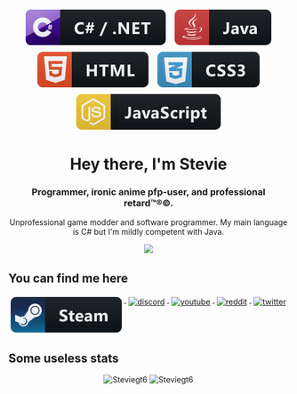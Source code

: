 <p align="center">
  <img src="https://github.com/MikeCodesDotNET/ColoredBadges/raw/master/svg/dev/languages/csharp_dotnet.svg" style="vertical-align:top; margin:6px">
  <img src="https://github.com/MikeCodesDotNET/ColoredBadges/raw/master/svg/dev/languages/java.svg" style="vertical-align:top; margin:6px">
  <img src="https://github.com/MikeCodesDotNET/ColoredBadges/blob/master/svg/dev/languages/html.svg" style="vertical-align:top; margin:6px">
  <img src="https://github.com/MikeCodesDotNET/ColoredBadges/blob/master/svg/dev/languages/css3.svg" style="vertical-align:top; margin:6px">
  <img src="https://github.com/MikeCodesDotNET/ColoredBadges/blob/master/svg/dev/languages/js.svg" style="vertical-align:top; margin:6px">
</p>

<h1 align="center">Hey there, I'm Stevie</h1>
<h3 align="center">Programmer, ironic anime pfp-user, and professional retard™®©.</h3>
<p align="center">
  Unprofessional game modder and software programmer. My main language is C# but I'm mildly competent with Java.
</p>
<p align="center">
  <img src="https://komarev.com/ghpvc/?username=Steviegt6">
</p>




## You can find me here

  <a href="https://steamcommunity.com/id/Steviegt6/"/>
    <img src="https://github.com/MikeCodesDotNET/ColoredBadges/blob/master/svg/social/steam.svg" alt="steam" style="vertical-align:top; margin:4px">
  </a>

  <a href="https://discord.com/invite/qrZ4Bpz"/>
    <img src="https://github.com/fenix-hub/ColoredBadges/blob/master/svg/social/discord.svg" alt="discord" style="vertical-align:top; margin:4px">
  </a>
  
  <a href="https://www.youtube.com/channel/UCfbypg5MgXPFPnJkP-55gRA"/>
    <img src="https://github.com/fenix-hub/ColoredBadges/blob/master/svg/streaming/youtube.svg" alt="youtube" style="vertical-align:top; margin:4px">
  </a>
  
  <a href="https://www.reddit.com/u/Steviegt6"/>
    <img src="https://github.com/fenix-hub/ColoredBadges/blob/master/svg/social/reddit.svg" alt="reddit" style="vertical-align:top; margin:4px">
  </a>

  <a href="https://www.twitter.com/TheTomatophile"/>
    <img src="https://github.com/fenix-hub/ColoredBadges/blob/master/svg/social/twitter.svg" alt="twitter" style="vertical-align:top; margin:4px">
  </a>



## Some useless stats

<p align="center"> 
  <img src="https://github-readme-stats.vercel.app/api?username=Steviegt6&show_icons=true&theme=tokyonight" alt="Steviegt6" />
  <img src="https://github-readme-stats.vercel.app/api/top-langs/?username=Steviegt6&theme=tokyonight" alt="Steviegt6" />
</p>

